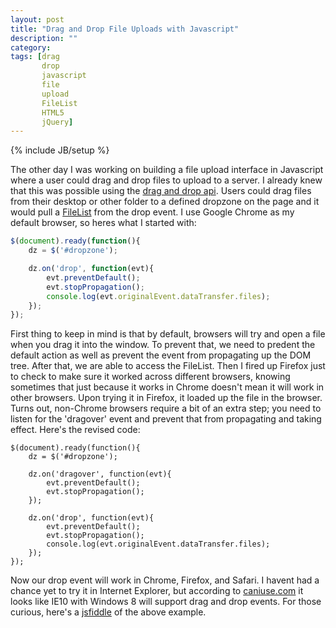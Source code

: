 ```yaml
---
layout: post
title: "Drag and Drop File Uploads with Javascript"
description: ""
category: 
tags: [drag
	   drop
	   javascript
	   file
	   upload
	   FileList
	   HTML5
	   jQuery]
---
```

{% include JB/setup %}

The other day I was working on building a file upload interface in Javascript where a user could drag and drop files to upload to a server. I already knew that this was possible using the [drag and drop api](https://developer.mozilla.org/en-US/docs/DragDrop/Drag_and_Drop). Users could drag files from their desktop or other folder to a defined dropzone on the page and it would pull a [FileList](https://developer.mozilla.org/en-US/docs/DOM/FileList) from the drop event. I use Google Chrome as my default browser, so heres what I started with:

```javascript
$(document).ready(function(){
    dz = $('#dropzone');

    dz.on('drop', function(evt){
        evt.preventDefault();
        evt.stopPropagation();
        console.log(evt.originalEvent.dataTransfer.files);     
    });
});
```

First thing to keep in mind is that by default, browsers will try and open a file when you drag it into the window. To prevent that, we need to predent the default action as well as prevent the event from propagating up the DOM tree. After that, we are able to access the FileList. Then I fired up Firefox just to check to make sure it worked across different browsers, knowing sometimes that just because it works in Chrome doesn't mean it will work in other browsers. Upon trying it in Firefox, it loaded up the file in the browser. Turns out, non-Chrome browsers require a bit of an extra step; you need to listen for the 'dragover' event and prevent that from propagating and taking effect. Here's the revised code:

```
$(document).ready(function(){
    dz = $('#dropzone');
    
    dz.on('dragover', function(evt){
        evt.preventDefault();
        evt.stopPropagation();           
    });
    
    dz.on('drop', function(evt){
        evt.preventDefault();
        evt.stopPropagation();
        console.log(evt.originalEvent.dataTransfer.files);     
    });        
});
```

Now our drop event will work in Chrome, Firefox, and Safari. I havent had a chance yet to try it in Internet Explorer, but according to [caniuse.com](http://caniuse.com/#feat=dragndrop) it looks like IE10 with Windows 8 will support drag and drop events. For those curious, here's a [jsfiddle](http://jsfiddle.net/seanmcgary/XWHYK/1/) of the above example.
